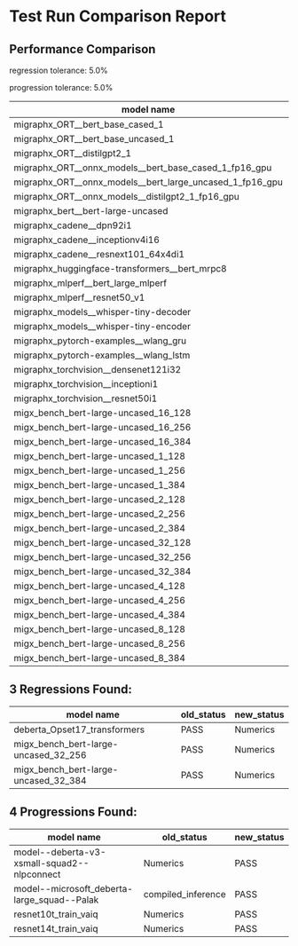 # Test Run Comparison Report

## Performance Comparison

regression tolerance: 5.0%

progression tolerance: 5.0%

|model name|exit_status|analysis|old_time_ms|new_time_ms|change_ms|percent_change|
|---|---|---|---|---|---|---|
|migraphx_ORT__bert_base_cased_1|PASS|within tol|117.091|120.5838|3.4928|2.98%|
|migraphx_ORT__bert_base_uncased_1|PASS|within tol|116.7455|118.0341|1.2886|1.1%|
|migraphx_ORT__distilgpt2_1|PASS|progression|111.727|71.7639|-39.9631|-35.77%|
|migraphx_ORT__onnx_models__bert_base_cased_1_fp16_gpu|Numerics|within tol|75.1331|74.7921|-0.341|-0.45%|
|migraphx_ORT__onnx_models__bert_large_uncased_1_fp16_gpu|Numerics|within tol|302.3383|301.0006|-1.3377|-0.44%|
|migraphx_ORT__onnx_models__distilgpt2_1_fp16_gpu|Numerics|within tol|44.5961|45.8405|1.2444|2.79%|
|migraphx_bert__bert-large-uncased|PASS|within tol|19.2617|19.1133|-0.1485|-0.77%|
|migraphx_cadene__dpn92i1|PASS|progression|14.5568|13.2159|-1.3409|-9.21%|
|migraphx_cadene__inceptionv4i16|PASS|within tol|22.1408|22.0435|-0.0973|-0.44%|
|migraphx_cadene__resnext101_64x4di1|PASS|within tol|6.7955|6.6869|-0.1086|-1.6%|
|migraphx_huggingface-transformers__bert_mrpc8|PASS|within tol|7.4157|7.2429|-0.1727|-2.33%|
|migraphx_mlperf__bert_large_mlperf|PASS|regression|33.0427|42.2437|9.201|27.85%|
|migraphx_mlperf__resnet50_v1|Numerics|within tol|14.8084|15.0864|0.278|1.88%|
|migraphx_models__whisper-tiny-decoder|PASS|regression|44.4225|54.3824|9.9598|22.42%|
|migraphx_models__whisper-tiny-encoder|Numerics|regression|109.7881|131.3295|21.5413|19.62%|
|migraphx_pytorch-examples__wlang_gru|PASS|progression|18.7437|17.7065|-1.0373|-5.53%|
|migraphx_pytorch-examples__wlang_lstm|PASS|regression|9.3426|11.5143|2.1716|23.24%|
|migraphx_torchvision__densenet121i32|PASS|regression|14.8871|17.3822|2.4951|16.76%|
|migraphx_torchvision__inceptioni1|PASS|within tol|4.2377|4.0686|-0.1691|-3.99%|
|migraphx_torchvision__resnet50i1|PASS|within tol|2.1435|2.1765|0.0331|1.54%|
|migx_bench_bert-large-uncased_16_128|PASS|within tol|25.7016|25.7527|0.0511|0.2%|
|migx_bench_bert-large-uncased_16_256|PASS|within tol|36.7454|37.9376|1.1922|3.24%|
|migx_bench_bert-large-uncased_16_384|PASS|within tol|55.685|56.2298|0.5448|0.98%|
|migx_bench_bert-large-uncased_1_128|PASS|within tol|12.6934|12.5943|-0.0991|-0.78%|
|migx_bench_bert-large-uncased_1_256|PASS|within tol|12.6489|12.9015|0.2526|2.0%|
|migx_bench_bert-large-uncased_1_384|PASS|within tol|19.3882|19.2193|-0.1689|-0.87%|
|migx_bench_bert-large-uncased_2_128|PASS|within tol|13.0265|13.3663|0.3398|2.61%|
|migx_bench_bert-large-uncased_2_256|PASS|within tol|19.3478|19.2596|-0.0882|-0.46%|
|migx_bench_bert-large-uncased_2_384|PASS|within tol|19.8854|19.6128|-0.2726|-1.37%|
|migx_bench_bert-large-uncased_32_128|PASS|within tol|35.4974|36.05|0.5525|1.56%|
|migx_bench_bert-large-uncased_32_256|Numerics|within tol|69.1398|69.3559|0.2161|0.31%|
|migx_bench_bert-large-uncased_32_384|Numerics|within tol|109.1943|109.8054|0.6111|0.56%|
|migx_bench_bert-large-uncased_4_128|PASS|within tol|19.7733|19.6112|-0.162|-0.82%|
|migx_bench_bert-large-uncased_4_256|PASS|within tol|20.0461|20.1132|0.0672|0.34%|
|migx_bench_bert-large-uncased_4_384|PASS|within tol|23.3545|23.2379|-0.1167|-0.5%|
|migx_bench_bert-large-uncased_8_128|PASS|within tol|20.1379|20.4409|0.303|1.5%|
|migx_bench_bert-large-uncased_8_256|PASS|within tol|26.2543|26.3262|0.0719|0.27%|
|migx_bench_bert-large-uncased_8_384|PASS|within tol|32.3774|32.4624|0.0849|0.26%|

## 3 Regressions Found:

|model name|old_status|new_status|
|---|---|---|
|deberta_Opset17_transformers|PASS|Numerics|
|migx_bench_bert-large-uncased_32_256|PASS|Numerics|
|migx_bench_bert-large-uncased_32_384|PASS|Numerics|

## 4 Progressions Found:

|model name|old_status|new_status|
|---|---|---|
|model--deberta-v3-xsmall-squad2--nlpconnect|Numerics|PASS|
|model--microsoft_deberta-large_squad--Palak|compiled_inference|PASS|
|resnet10t_train_vaiq|Numerics|PASS|
|resnet14t_train_vaiq|Numerics|PASS|

